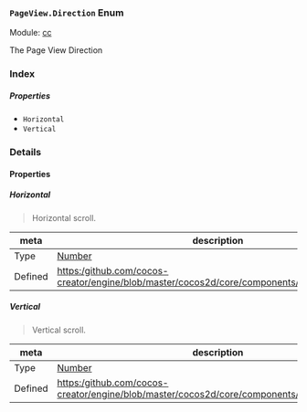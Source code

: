 ### `PageView.Direction` Enum



Module: [cc](../modules/cc.md)




The Page View Direction

### Index

##### Properties

  - `Horizontal`
  - `Vertical`

### Details

#### Properties


##### Horizontal

> Horizontal scroll.

| meta | description |
|------|-------------|
| Type | <a href="https://developer.mozilla.org/en/JavaScript/Reference/Global_Objects/Number" class="crosslink external" target="_blank">Number</a> |
| Defined | [https:/github.com/cocos-creator/engine/blob/master/cocos2d/core/components/CCPageView.js:55](https:/github.com/cocos-creator/engine/blob/master/cocos2d/core/components/CCPageView.js#L55) |



##### Vertical

> Vertical scroll.

| meta | description |
|------|-------------|
| Type | <a href="https://developer.mozilla.org/en/JavaScript/Reference/Global_Objects/Number" class="crosslink external" target="_blank">Number</a> |
| Defined | [https:/github.com/cocos-creator/engine/blob/master/cocos2d/core/components/CCPageView.js:61](https:/github.com/cocos-creator/engine/blob/master/cocos2d/core/components/CCPageView.js#L61) |


